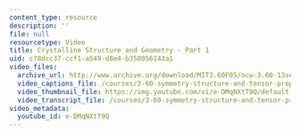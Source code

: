 ```yaml
---
content_type: resource
description: ''
file: null
resourcetype: Video
title: Crystalline Structure and Geometry - Part 1
uid: c78dcc37-ccf1-a549-d8e4-b358056143a1
video_files:
  archive_url: http://www.archive.org/download/MIT3.60F05/ocw-3.60-13sep2005-part1-220k.mp4
  video_captions_file: /courses/3-60-symmetry-structure-and-tensor-properties-of-materials-fall-2005/dd6eb794ed875e75b13fd78d857dd12d_e-DMqNXtT9Q.vtt
  video_thumbnail_file: https://img.youtube.com/vi/e-DMqNXtT9Q/default.jpg
  video_transcript_file: /courses/3-60-symmetry-structure-and-tensor-properties-of-materials-fall-2005/cd58741cd8f0b317e43a4f42b3ebf7aa_e-DMqNXtT9Q.pdf
video_metadata:
  youtube_id: e-DMqNXtT9Q
---
```

